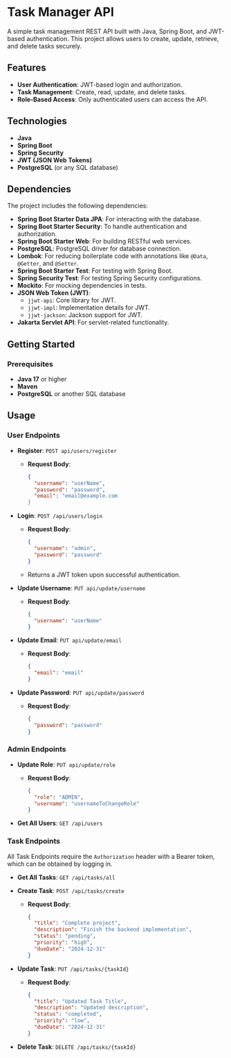 # Task Manager API

A simple task management REST API built with Java, Spring Boot, and JWT-based authentication. This project allows users to create, update, retrieve, and delete tasks securely.

## Features

- **User Authentication**: JWT-based login and authorization.
- **Task Management**: Create, read, update, and delete tasks.
- **Role-Based Access**: Only authenticated users can access the API.

## Technologies

- **Java**
- **Spring Boot**
- **Spring Security**
- **JWT (JSON Web Tokens)**
- **PostgreSQL** (or any SQL database)

## Dependencies

The project includes the following dependencies:

- **Spring Boot Starter Data JPA**: For interacting with the database.
- **Spring Boot Starter Security**: To handle authentication and authorization.
- **Spring Boot Starter Web**: For building RESTful web services.
- **PostgreSQL**: PostgreSQL driver for database connection.
- **Lombok**: For reducing boilerplate code with annotations like `@Data`, `@Getter`, and `@Setter`.
- **Spring Boot Starter Test**: For testing with Spring Boot.
- **Spring Security Test**: For testing Spring Security configurations.
- **Mockito**: For mocking dependencies in tests.
- **JSON Web Token (JWT)**: 
  - `jjwt-api`: Core library for JWT.
  - `jjwt-impl`: Implementation details for JWT.
  - `jjwt-jackson`: Jackson support for JWT.
- **Jakarta Servlet API**: For servlet-related functionality.

## Getting Started

### Prerequisites

- **Java 17** or higher
- **Maven**
- **PostgreSQL** or another SQL database

## Usage

### User Endpoints

- **Register**: `POST api/users/register`
  - **Request Body**:
    ```json
    {
      "username": "userName",
      "password": "password",
      "email": "email@example.com 
    }
    ```

- **Login**: `POST /api/users/login`
  - **Request Body**:
    ```json
    {
      "username": "admin",
      "password": "password"
    }
    ```
  - Returns a JWT token upon successful authentication.

- **Update Username**: `PUT api/update/username`
  - **Request Body**:
    ```json
    {
      "username": "userName"
    }
    ```

- **Update Email**: `PUT api/update/email`
  - **Request Body**:
    ```json
    {
      "email": "email"
    }
    ```
- **Update Password**: `PUT api/update/password`
  - **Request Body**:
    ```json
    {
      "password": "password"
    }
    ```
### Admin Endpoints
- **Update Role**: `PUT api/update/role`
  - **Request Body**:
    ```json
    {
      "role": "ADMIN",
      "username": "usernameToChangeRole"
    }
    ```

- **Get All Users**: `GET /api/users`

### Task Endpoints
All Task Endpoints require the `Authorization` header with a Bearer token, which can be obtained by logging in.
- **Get All Tasks**: `GET /api/tasks/all`
  
- **Create Task**: `POST /api/tasks/create`
  - **Request Body**:
    ```json
    {
      "title": "Complete project",
      "description": "Finish the backend implementation",
      "status": "pending",
      "priority": "high",
      "dueDate": "2024-12-31"
    }
    ```

- **Update Task**: `PUT /api/tasks/{taskId}`
  - **Request Body**:
    ```json
    {
      "title": "Updated Task Title",
      "description": "Updated description",
      "status": "completed",
      "priority": "low",
      "dueDate": "2024-12-31"
    }
    ```
- **Delete Task**: `DELETE /api/tasks/{taskId}`
